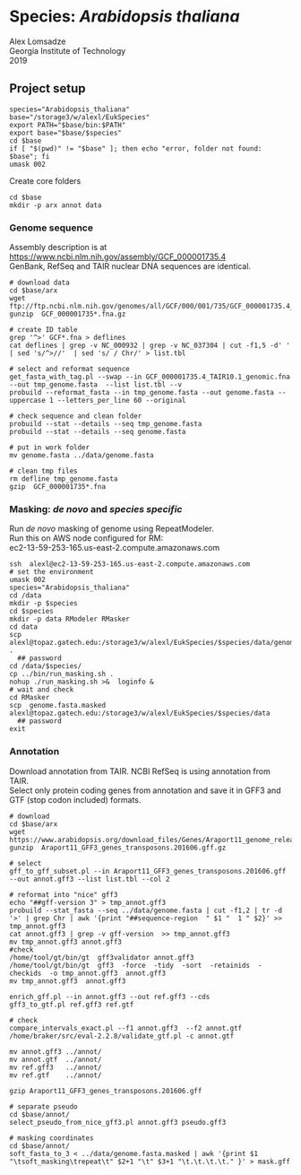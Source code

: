 # Species: _Arabidopsis thaliana_  
Alex Lomsadze  
Georgia Institute of Technology  
2019  
## Project setup  
```
species="Arabidopsis_thaliana"
base="/storage3/w/alexl/EukSpecies"
export PATH="$base/bin:$PATH"
export base="$base/$species"
cd $base
if [ "$(pwd)" != "$base" ]; then echo "error, folder not found: $base"; fi
umask 002
```
Create core folders  
```
cd $base
mkdir -p arx annot data
```
### Genome sequence  
Assembly description is at https://www.ncbi.nlm.nih.gov/assembly/GCF_000001735.4  
GenBank, RefSeq and TAIR nuclear DNA sequences are identical.  
```
# download data
cd $base/arx
wget ftp://ftp.ncbi.nlm.nih.gov/genomes/all/GCF/000/001/735/GCF_000001735.4_TAIR10.1/GCF_000001735.4_TAIR10.1_genomic.fna.gz
gunzip  GCF_000001735*.fna.gz

# create ID table
grep '^>' GCF*.fna > deflines
cat deflines | grep -v NC_000932 | grep -v NC_037304 | cut -f1,5 -d' ' | sed 's/^>//'  | sed 's/ / Chr/' > list.tbl

# select and reformat sequence
get_fasta_with_tag.pl --swap --in GCF_000001735.4_TAIR10.1_genomic.fna  --out tmp_genome.fasta  --list list.tbl --v
probuild --reformat_fasta --in tmp_genome.fasta --out genome.fasta --uppercase 1 --letters_per_line 60 --original

# check sequence and clean folder
probuild --stat --details --seq tmp_genome.fasta
probuild --stat --details --seq genome.fasta

# put in work folder
mv genome.fasta ../data/genome.fasta

# clean tmp files
rm defline tmp_genome.fasta
gzip  GCF_000001735*.fna
```
### Masking: _de novo_ and _species specific_
Run _de novo_ masking of genome using RepeatModeler.  
Run this on AWS node configured for RM:  
    ec2-13-59-253-165.us-east-2.compute.amazonaws.com  
```
ssh  alexl@ec2-13-59-253-165.us-east-2.compute.amazonaws.com
# set the environment
umask 002
species="Arabidopsis_thaliana"
cd /data
mkdir -p $species
cd $species
mkdir -p data RModeler RMasker
cd data
scp alexl@topaz.gatech.edu:/storage3/w/alexl/EukSpecies/$species/data/genome.fasta  .
  ## password
cd /data/$species/
cp ../bin/run_masking.sh .
nohup ./run_masking.sh >&  loginfo &
# wait and check
cd RMasker
scp  genome.fasta.masked  alexl@topaz.gatech.edu:/storage3/w/alexl/EukSpecies/$species/data
  ## password
exit
```
### Annotation  
Download annotation from TAIR. NCBI RefSeq is using annotation from TAIR.  
Select only protein coding genes from annotation and save it in GFF3 and GTF (stop codon included) formats.  
```
# download
cd $base/arx
wget https://www.arabidopsis.org/download_files/Genes/Araport11_genome_release/Araport11_GFF3_genes_transposons.201606.gff.gz
gunzip  Araport11_GFF3_genes_transposons.201606.gff.gz

# select 
gff_to_gff_subset.pl --in Araport11_GFF3_genes_transposons.201606.gff --out annot.gff3 --list list.tbl --col 2

# reformat into "nice" gff3
echo "##gff-version 3" > tmp_annot.gff3
probuild --stat_fasta --seq ../data/genome.fasta | cut -f1,2 | tr -d '>' | grep Chr | awk '{print "##sequence-region  " $1 "  1 " $2}' >> tmp_annot.gff3
cat annot.gff3 | grep -v gff-version  >> tmp_annot.gff3
mv tmp_annot.gff3 annot.gff3
#check
/home/tool/gt/bin/gt  gff3validator annot.gff3
/home/tool/gt/bin/gt  gff3  -force  -tidy  -sort  -retainids  -checkids  -o tmp_annot.gff3  annot.gff3
mv tmp_annot.gff3  annot.gff3

enrich_gff.pl --in annot.gff3 --out ref.gff3 --cds 
gff3_to_gtf.pl ref.gff3 ref.gtf

# check
compare_intervals_exact.pl --f1 annot.gff3  --f2 annot.gtf
/home/braker/src/eval-2.2.8/validate_gtf.pl -c annot.gtf

mv annot.gff3 ../annot/
mv annot.gtf  ../annot/
mv ref.gff3   ../annot/
mv ref.gtf    ../annot/

gzip Araport11_GFF3_genes_transposons.201606.gff

# separate pseudo
cd $base/annot/
select_pseudo_from_nice_gff3.pl annot.gff3 pseudo.gff3

# masking coordinates
cd $base/annot/
soft_fasta_to_3 < ../data/genome.fasta.masked | awk '{print $1 "\tsoft_masking\trepeat\t" $2+1 "\t" $3+1 "\t.\t.\t.\t." }' > mask.gff
```


